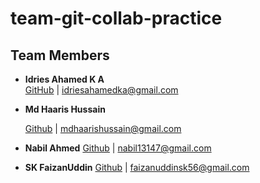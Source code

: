# team-git-collab-practice

## Team Members
- **Idries Ahamed K A**  
  [GitHub](https://github.com/1drie5) | idriesahamedka@gmail.com

- **Md Haaris Hussain**

   [Github](https://github.com/mdhaarishussain) | mdhaarishussain@gmail.com
  
- **Nabil Ahmed**
    [Github](https://github.com/terrarx) | nabil13147@gmail.com

- **SK FaizanUddin**
    [Github](https://github.com/SKfaizan-786) | faizanuddinsk56@gmail.com  
